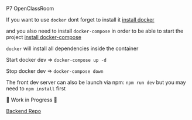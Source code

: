 P7 OpenClassRoom

If you want to use `docker` dont forget to install it [install docker](https://docs.docker.com/get-docker/)

and you also need to install `docker-compose` in order to be able to start the project [install docker-compose](https://docs.docker.com/compose/install/)

`docker` will install all dependencies inside the container

Start docker dev => `docker-compose up -d`

Stop docker dev => `docker-compose down`

The front dev server can also be launch via npm: `npm run dev` but you may need to `npm install` first

🚧 Work in Progress 🚧

[Backend Repo](https://github.com/KirdesMF/CedricGourville_7_18082021_backend)
